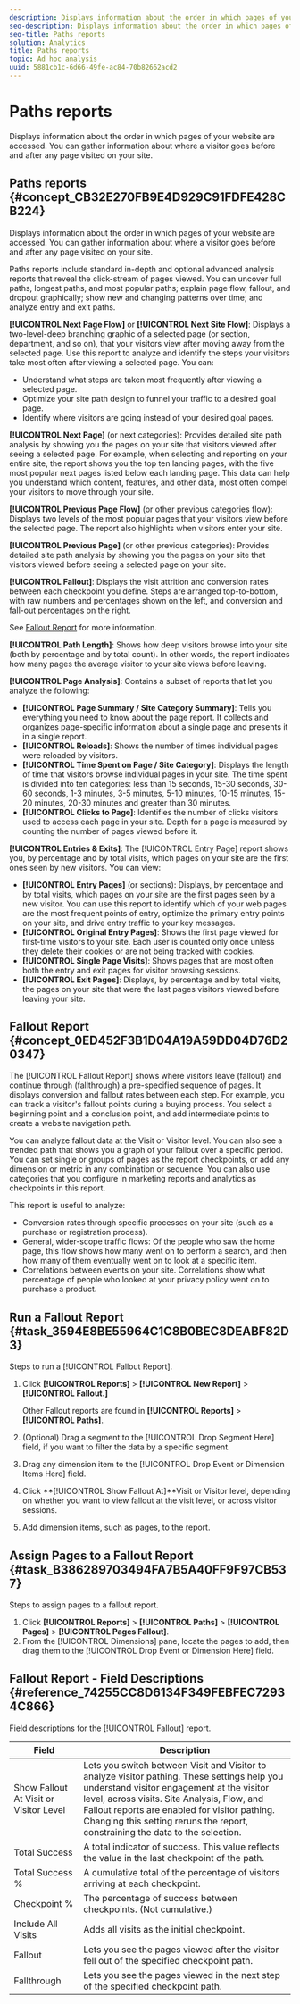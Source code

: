 ```yaml
---
description: Displays information about the order in which pages of your website are accessed. You can gather information about where a visitor goes before and after any page visited on your site.
seo-description: Displays information about the order in which pages of your website are accessed. You can gather information about where a visitor goes before and after any page visited on your site.
seo-title: Paths reports
solution: Analytics
title: Paths reports
topic: Ad hoc analysis
uuid: 5881cb1c-6d66-49fe-ac84-70b82662acd2
---
```


# Paths reports

Displays information about the order in which pages of your website are accessed. You can gather information about where a visitor goes before and after any page visited on your site.

## Paths reports {#concept_CB32E270FB9E4D929C91FDFE428CB224}

Displays information about the order in which pages of your website are accessed. You can gather information about where a visitor goes before and after any page visited on your site. 

Paths reports include standard in-depth and optional advanced analysis reports that reveal the click-stream of pages viewed. You can uncover full paths, longest paths, and most popular paths; explain page flow, fallout, and dropout graphically; show new and changing patterns over time; and analyze entry and exit paths.

**[!UICONTROL Next Page Flow]** or **[!UICONTROL Next Site Flow]**: Displays a two-level-deep branching graphic of a selected page (or section, department, and so on), that your visitors view after moving away from the selected page. Use this report to analyze and identify the steps your visitors take most often after viewing a selected page. You can:

* Understand what steps are taken most frequently after viewing a selected page. 
* Optimize your site path design to funnel your traffic to a desired goal page. 
* Identify where visitors are going instead of your desired goal pages.

**[!UICONTROL Next Page]** (or next categories): Provides detailed site path analysis by showing you the pages on your site that visitors viewed after seeing a selected page. For example, when selecting and reporting on your entire site, the report shows you the top ten landing pages, with the five most popular next pages listed below each landing page. This data can help you understand which content, features, and other data, most often compel your visitors to move through your site.

**[!UICONTROL Previous Page Flow]** (or other previous categories flow): Displays two levels of the most popular pages that your visitors view before the selected page. The report also highlights when visitors enter your site.

**[!UICONTROL Previous Page]** (or other previous categories): Provides detailed site path analysis by showing you the pages on your site that visitors viewed before seeing a selected page on your site.

**[!UICONTROL Fallout]**: Displays the visit attrition and conversion rates between each checkpoint you define. Steps are arranged top-to-bottom, with raw numbers and percentages shown on the left, and conversion and fall-out percentages on the right.

See [Fallout Report](/help/analyze/ad-hoc-analysis/c-reports-paths.md#concept_0ED452F3B1D04A19A59DD04D76D20347) for more information.

**[!UICONTROL Path Length]**: Shows how deep visitors browse into your site (both by percentage and by total count). In other words, the report indicates how many pages the average visitor to your site views before leaving.

**[!UICONTROL Page Analysis]**: Contains a subset of reports that let you analyze the following:

* **[!UICONTROL Page Summary / Site Category Summary]**: Tells you everything you need to know about the page report. It collects and organizes page-specific information about a single page and presents it in a single report. 
* **[!UICONTROL Reloads]**: Shows the number of times individual pages were reloaded by visitors. 
* **[!UICONTROL Time Spent on Page / Site Category]**: Displays the length of time that visitors browse individual pages in your site. The time spent is divided into ten categories: less than 15 seconds, 15-30 seconds, 30-60 seconds, 1-3 minutes, 3-5 minutes, 5-10 minutes, 10-15 minutes, 15-20 minutes, 20-30 minutes and greater than 30 minutes. 
* **[!UICONTROL Clicks to Page]**: Identifies the number of clicks visitors used to access each page in your site. Depth for a page is measured by counting the number of pages viewed before it.

**[!UICONTROL Entries & Exits]**: The [!UICONTROL Entry Page] report shows you, by percentage and by total visits, which pages on your site are the first ones seen by new visitors. You can view:

* **[!UICONTROL Entry Pages]** (or sections): Displays, by percentage and by total visits, which pages on your site are the first pages seen by a new visitor. You can use this report to identify which of your web pages are the most frequent points of entry, optimize the primary entry points on your site, and drive entry traffic to your key messages. 
* **[!UICONTROL Original Entry Pages]**: Shows the first page viewed for first-time visitors to your site. Each user is counted only once unless they delete their cookies or are not being tracked with cookies. 
* **[!UICONTROL Single Page Visits]**: Shows pages that are most often both the entry and exit pages for visitor browsing sessions. 
* **[!UICONTROL Exit Pages]**: Displays, by percentage and by total visits, the pages on your site that were the last pages visitors viewed before leaving your site.

## Fallout Report {#concept_0ED452F3B1D04A19A59DD04D76D20347}

The [!UICONTROL Fallout Report] shows where visitors leave (fallout) and continue through (fallthrough) a pre-specified sequence of pages. It displays conversion and fallout rates between each step. For example, you can track a visitor's fallout points during a buying process. You select a beginning point and a conclusion point, and add intermediate points to create a website navigation path.

<!-- 

c_reports_fallout.xml

 -->

You can analyze fallout data at the Visit or Visitor level. You can also see a trended path that shows you a graph of your fallout over a specific period. You can set single or groups of pages as the report checkpoints, or add any dimension or metric in any combination or sequence. You can also use categories that you configure in marketing reports and analytics as checkpoints in this report.

This report is useful to analyze:

* Conversion rates through specific processes on your site (such as a purchase or registration process). 
* General, wider-scope traffic flows: Of the people who saw the home page, this flow shows how many went on to perform a search, and then how many of them eventually went on to look at a specific item. 
* Correlations between events on your site. Correlations show what percentage of people who looked at your privacy policy went on to purchase a product.

## Run a Fallout Report {#task_3594E8BE55964C1C8B0BEC8DEABF82D3}

Steps to run a [!UICONTROL Fallout Report].

<!-- 

t_fallout.xml

 -->

1. Click **[!UICONTROL Reports]** > **[!UICONTROL New Report]** > **[!UICONTROL Fallout.]**

   Other Fallout reports are found in **[!UICONTROL Reports]** > **[!UICONTROL Paths]**. 

1. (Optional) Drag a segment to the [!UICONTROL Drop Segment Here] field, if you want to filter the data by a specific segment.
1. Drag any dimension item to the [!UICONTROL Drop Event or Dimension Items Here] field.
1. Click **[!UICONTROL Show Fallout At]**Visit or Visitor level, depending on whether you want to view fallout at the visit level, or across visitor sessions.
1. Add dimension items, such as pages, to the report.

## Assign Pages to a Fallout Report {#task_B386289703494FA7B5A40FF9F97CB537}

Steps to assign pages to a fallout report.

<!-- 

t_fallout_assign_pages.xml

 -->

1. Click **[!UICONTROL Reports]** > **[!UICONTROL Paths]** > **[!UICONTROL Pages]** > **[!UICONTROL Pages Fallout]**.
1. From the [!UICONTROL Dimensions] pane, locate the pages to add, then drag them to the [!UICONTROL Drop Event or Dimension Here] field.

## Fallout Report - Field Descriptions {#reference_74255CC8D6134F349FEBFEC72934C866}

Field descriptions for the [!UICONTROL Fallout] report.

<!-- 

r_dsc_fallout.xml

 -->

| Field | Description |
|--- |--- |
|Show Fallout At Visit or Visitor Level|Lets you switch between Visit and Visitor to analyze visitor pathing. These settings help you understand visitor engagement at the visitor level, across visits. Site Analysis, Flow, and Fallout reports are enabled for visitor pathing. Changing this setting reruns the report, constraining the data to the selection.|
|Total Success|A total indicator of success. This value reflects the value in the last checkpoint of the path.|
|Total Success %|A cumulative total of the percentage of visitors arriving at each checkpoint.|
|Checkpoint %|The percentage of success between checkpoints. (Not cumulative.)|
|Include All Visits|Adds all visits as the initial checkpoint.|
|Fallout|Lets you see the pages viewed after the visitor fell out of the specified checkpoint path.|
|Fallthrough|Lets you see the pages viewed in the next step of the specified checkpoint path.|
